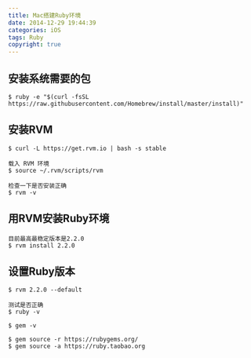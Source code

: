 ```yaml
---
title: Mac搭建Ruby环境
date: 2014-12-29 19:44:39
categories: iOS
tags: Ruby
copyright: true
---
```


## 安装系统需要的包

``` 
$ ruby -e "$(curl -fsSL https://raw.githubusercontent.com/Homebrew/install/master/install)"
```

## 安装RVM

``` 
$ curl -L https://get.rvm.io | bash -s stable

载入 RVM 环境
$ source ~/.rvm/scripts/rvm

检查一下是否安装正确
$ rvm -v
```

## 用RVM安装Ruby环境

``` 
目前最高最稳定版本是2.2.0
$ rvm install 2.2.0
```

## 设置Ruby版本

``` 
$ rvm 2.2.0 --default

测试是否正确
$ ruby -v

$ gem -v

$ gem source -r https://rubygems.org/
$ gem source -a https://ruby.taobao.org
```